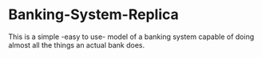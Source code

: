 # Banking-System-Replica
This is a simple -easy to use- model of a banking system capable of doing almost all the things an actual bank does.
